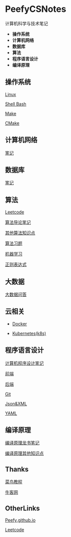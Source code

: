 # PeefyCSNotes

计算机科学与技术笔记

* **操作系统** 
* **计算机网络** 
* **数据库** 
* **算法**
* **程序语言设计**
* **编译原理**

## 操作系统

[Linux](https://github.com/Peefy/PeefyCSNotes/blob/master/doc/README_OS.md)

[Shell Bash](https://github.com/Peefy/PeefyCSNotes/blob/master/doc/README_SHELL.md)

[Make](https://github.com/Peefy/CppInVSCode/blob/master/makefile)

[CMake](https://github.com/Peefy/PeefyCSNotes/blob/master/doc/README_CMAKE.md)

## 计算机网络

[笔记](https://github.com/Peefy/PeefyCSNotes/blob/master/doc/README_NETWORK.md)

## 数据库 

[笔记](https://github.com/Peefy/PeefyCSNotes/blob/master/doc/README_DATABASE.md)

## 算法 

[Leetcode](https://github.com/Peefy/PeefyLeetCode)

[算法导论笔记](https://github.com/Peefy/IntroductionToAlgorithm.Python)

[其他算法知识点](https://github.com/Peefy/PeefyCSNotes/blob/master/doc/README_ALGORITHM.md)

[算法习题](https://github.com/Peefy/PeefyCSNotes/blob/master/doc/README_ALGORITHM_PRACTICE.md)

[机器学习](https://github.com/Peefy/PeefyCSNotes/blob/master/doc/README_MACHINE_LEARNING.md)

[正则表达式](https://github.com/Peefy/PeefyCSNotes/blob/master/doc/README_REGEX.md)

## 大数据

[大数据问答](https://github.com/Peefy/PeefyCSNotes/blob/master/doc/README_BIGDATA.md)

## 云相关

* [Docker](https://github.com/Peefy/PeefyCSNotes/blob/master/doc/README_DOCKER.md)

* [Kubernetes(k8s)](https://github.com/Peefy/PeefyCSNotes/blob/master/doc/README_KUBERNETES.md)

## 程序语言设计

[计算机程序设计笔记](https://github.com/Peefy/PeefyCSNotes/blob/master/doc/README_CODING.md)

[前端](https://github.com/Peefy/PeefyCSNotes/blob/master/doc/README_FRONTEND.md)

[后端](https://github.com/Peefy/PeefyCSNotes/blob/master/doc/README_BACKEND.md)

[Git](https://github.com/Peefy/PeefyCSNotes/blob/master/doc/README_GIT.md)

[Json&XML](https://github.com/Peefy/PeefyCSNotes/blob/master/doc/README_JSON_XML.md)

[YAML](https://github.com/Peefy/PeefyCSNotes/blob/master/doc/README_YAML.md)

## 编译原理 

[编译原理龙书笔记](https://github.com/Peefy/CompileDragonBook.Cpp/blob/master/doc/NOTE.md)

[编译原理其他知识点](https://github.com/Peefy/PeefyCSNotes/blob/master/doc/README_COMPILE.md)

## Thanks

[菜鸟教程](http://www.runoob.com/)

[牛客网](https://www.nowcoder.com/)

## OtherLinks

[Peefy.github.io](https://peefy.github.io/)

[Leetcode](https://leetcode-cn.com/problemset/all/)
